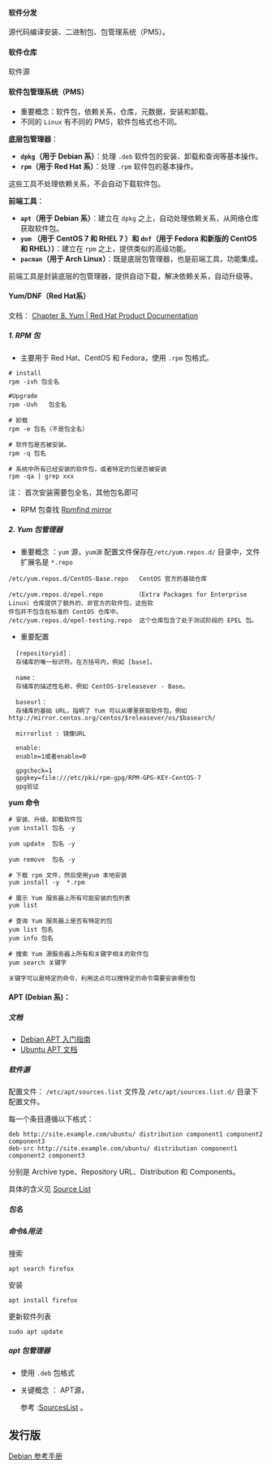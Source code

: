 #### 软件分发

源代码编译安装、二进制包、包管理系统（PMS）。

#### 软件仓库

软件源



#### 软件包管理系统（PMS）

- 重要概念：软件包，依赖关系，仓库，元数据，安装和卸载。
- 不同的 `Linux` 有不同的 PMS，软件包格式也不同。



**底层包管理器**：

- **`dpkg`（用于 Debian 系）**：处理 `.deb` 软件包的安装、卸载和查询等基本操作。
- **`rpm`（用于 Red Hat 系）**：处理 `.rpm` 软件包的基本操作。

这些工具不处理依赖关系，不会自动下载软件包。

**前端工具**：

- **`apt`（用于 Debian 系）**：建立在 `dpkg` 之上，自动处理依赖关系，从网络仓库获取软件包。
- **`yum`  （用于 CentOS 7 和 RHEL 7 ）和 `dnf`（用于 Fedora 和新版的 CentOS 和 RHEL））**：建立在 `rpm` 之上，提供类似的高级功能。
- **`pacman`（用于 Arch Linux）**：既是底层包管理器，也是前端工具，功能集成。

前端工具是封装底层的包管理器，提供自动下载，解决依赖关系，自动升级等。



#### Yum/DNF（Red Hat系）

文档： [Chapter 8. Yum | Red Hat Product Documentation](https://docs.redhat.com/en/documentation/red_hat_enterprise_linux/6/html/deployment_guide/ch-yum)

##### 1. RPM 包

- 主要用于 Red Hat、CentOS 和 Fedora，使用 `.rpm` 包格式。

```shell
# install
rpm -ivh 包全名

#Upgrade
rpm -Uvh   包全名 

# 卸载
rpm -e 包名（不是包全名）

# 软件包是否被安装。
rpm -q 包名

# 系统中所有已经安装的软件包，或者特定的包是否被安装
rpm -qa | grep xxx 
```

注： 首次安装需要包全名，其他包名即可

- RPM 包查找 [Rpmfind mirror](https://rpmfind.net/)



##### 2. Yum 包管理器

- 重要概念 ：`yum` 源，`yum源` 配置文件保存在`/etc/yum.repos.d/` 目录中，文件扩展名是 `*.repo`

```
/etc/yum.repos.d/CentOS-Base.repo   CentOS 官方的基础仓库

/etc/yum.repos.d/epel.repo         （Extra Packages for Enterprise Linux）仓库提供了额外的、非官方的软件包，这些软																			件包并不包含在标准的 CentOS 仓库中。
/etc/yum.repos.d/epel-testing.repo  这个仓库包含了处于测试阶段的 EPEL 包。
```

- 重要配置

```
  [repositoryid]：
  存储库的唯一标识符。在方括号内，例如 [base]。
  
  name：
  存储库的描述性名称，例如 CentOS-$releasever - Base。
  
  baseurl：
  存储库的基础 URL，指明了 Yum 可以从哪里获取软件包，例如 http://mirror.centos.org/centos/$releasever/os/$basearch/
  
  mirrorlist : 镜像URL
  
  enable:
  enable=1或者enable=0
  
  gpgcheck=1
  gpgkey=file:///etc/pki/rpm-gpg/RPM-GPG-KEY-CentOS-7
  gpg验证
```

**yum 命令**

```
# 安装、升级、卸载软件包
yum install 包名 -y

yum update  包名 -y

yum remove  包名 -y
```

```
# 下载 rpm 文件，然后使用yum 本地安装
yum install -y  *.rpm
```



```
# 展示 Yum 服务器上所有可能安装的包列表
yum list 

# 查询 Yum 服务器上是否有特定的包
yum list 包名
yum info 包名

# 搜索 Yum 源服务器上所有和关键字相关的软件包
yum search 关键字

关键字可以是特定的命令，利用这点可以搜特定的命令需要安装哪些包
```



#### **APT (Debian 系)**：

##### 文档

- [Debian APT 入门指南](https://wiki.debian.org/Apt)
- [Ubuntu APT 文档](https://help.ubuntu.com/community/AptGet/Howto)



##### 软件源

配置文件：  `/etc/apt/sources.list` 文件及 `/etc/apt/sources.list.d/` 目录下配置文件。

每一个条目遵循以下格式：

```
deb http://site.example.com/ubuntu/ distribution component1 component2 component3
deb-src http://site.example.com/ubuntu/ distribution component1 component2 component3
```



分别是 Archive type、Repository URL、Distribution 和 Components。

具体的含义见 [Source List](https://wiki.debian.org/SourcesList#sources.list_format)

##### 包名



##### 命令&用法

搜索

```
apt search firefox
```

安装

```
apt install firefox
```

更新软件列表

```
sudo apt update
```







##### apt 包管理器

- 使用 `.deb` 包格式

- 关键概念 ： APT源，

  参考 :[SourcesList](https://help.ubuntu.com/community/SourcesList) 。



## 发行版

[Debian 参考手册](https://www.debian.org/doc/manuals/debian-reference/)



